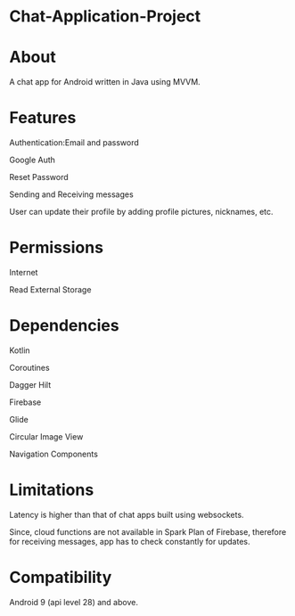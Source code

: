 # Chat-Application-Project
# About
A chat app for Android written in Java using MVVM.

# Features
Authentication:Email and password

Google Auth

Reset Password

Sending and Receiving messages

User can update their profile by adding profile pictures, nicknames, etc.

# Permissions

Internet

Read External Storage

# Dependencies

Kotlin

Coroutines

Dagger Hilt

Firebase

Glide

Circular Image View

Navigation Components

# Limitations
Latency is higher than that of chat apps built using websockets.

Since, cloud functions are not available in Spark Plan of Firebase, therefore for receiving messages, app has to check constantly for updates.

# Compatibility
Android 9 (api level 28) and above.
